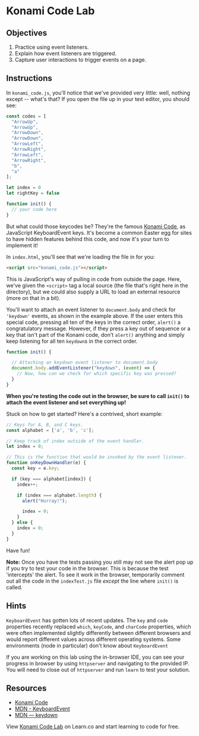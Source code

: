 # Konami Code Lab

## Objectives

1. Practice using event listeners.
2. Explain how event listeners are triggered.
3. Capture user interactions to trigger events on a page.

## Instructions

In `konami_code.js`, you'll notice that we've provided very little: well,
nothing except -- what's that? If you open the file up in your text editor, you
should see:

```js
const codes = [
  "ArrowUp",
  "ArrowUp",
  "ArrowDown",
  "ArrowDown",
  "ArrowLeft",
  "ArrowRight",
  "ArrowLeft",
  "ArrowRight",
  "b",
  "a"
];

let index = 0
let rightKey = false

function init() {
  // your code here
}
```

But what could those keycodes be? They're the famous
[Konami Code](https://en.wikipedia.org/wiki/Konami_Code), as JavaScript
KeyboardEvent keys. It's become a common Easter egg for sites to have hidden
features behind this code, and now it's your turn to implement it!

In `index.html`, you'll see that we're loading the file in for you:

```html
<script src="konami_code.js"></script>
```

This is JavaScript's way of pulling in code from outside the page. Here, we've
given the `<script>` tag a local source (the file that's right here in the
directory), but we could also supply a URL to load an external resource (more on
that in a bit).

You'll want to attach an event listener to `document.body` and check for
`'keydown'` events, as shown in the example above. If the user enters this
special code, pressing all ten of the keys in the correct order, `alert()` a
congratulatory message. However, if they press a key out of sequence or a key
that isn't part of the Konami code, don't `alert()` anything and simply keep
listening for all ten `keydown`s in the correct order.

```js
function init() {

  // Attaching an keydown event listener to document.body
  document.body.addEventListener("keydown", (event) => {
    // Now, how can we check for which specific key was pressed?
  }
}
```

**When you're testing the code out in the browser, be sure to call `init()` to
attach the event listener and set everything up!**

Stuck on how to get started? Here's a contrived, short example:

```js
// Keys for A, B, and C keys.
const alphabet = ['a', 'b', 'c'];

// Keep track of index outside of the event handler.
let index = 0;

// This is the function that would be invoked by the event listener.
function onKeyDownHandler(e) {
  const key = e.key;

  if (key === alphabet[index]) {
    index++;

    if (index === alphabet.length) {
      alert("Hurray!");

      index = 0;
    }
  } else {
    index = 0;
  }
}
```

Have fun!

**Note:** Once you have the tests passing you still may not see the alert pop up
if you try to test your code in the browser. This is because the test
'intercepts' the alert. To see it work in the browser, temporarily comment out
all the code in the `indexTest.js` file *except* the line where `init()` is
called.

## Hints

`KeyboardEvent` has gotten lots of recent updates. The `key` and `code`
properties recently replaced `which`, `keyCode`, and `charCode` properties,
which were often implemented slightly differently between different browsers and
would report different values across different operating systems. Some
environments (node in particular) don't know about `KeyboardEvent`

If you are working on this lab using the in-browser IDE, you can see your
progress in browser by using `httpserver` and navigating to the provided IP. You
will need to close out of `httpserver` and run `learn` to test your solution.


## Resources

- [Konami Code](https://en.wikipedia.org/wiki/Konami_Code)
- [MDN - KeyboardEvent][KeyboardEvent]
- [MDN — keydown][keydown]

[keydown]: https://developer.mozilla.org/en-US/docs/Web/Events/keydown
[KeyboardEvent]: https://developer.mozilla.org/en-US/docs/Web/API/KeyboardEvent

<p class='util--hide'>View <a href='https://learn.co/lessons/konami-code-lab'>Konami Code Lab</a> on Learn.co and start learning to code for free.</p>


